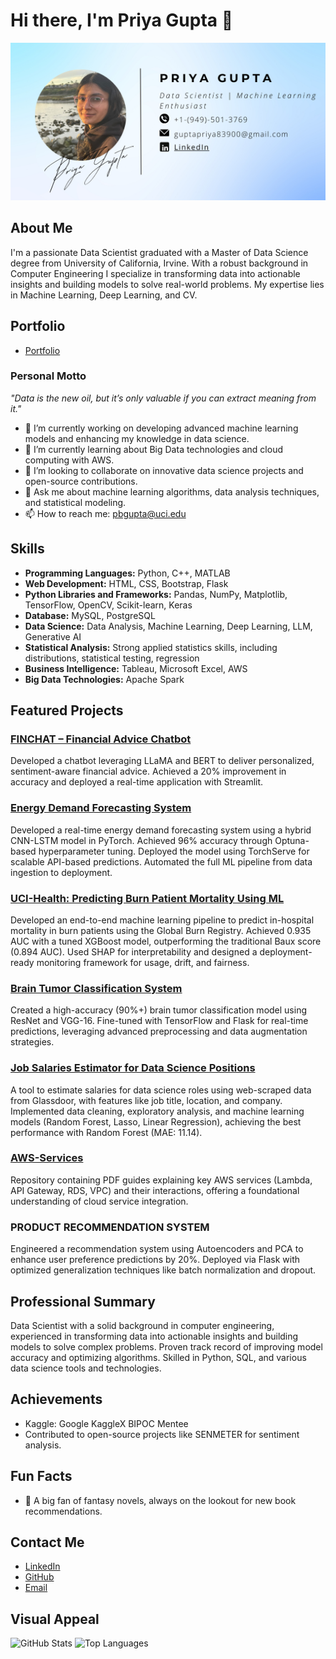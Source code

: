# Hi there, I'm Priya Gupta 👋

![Profile Banner](https://github.com/guptapriya-83900/Profile_banner/blob/main/PRIYA%20GUPTA.png)

## About Me

I'm a passionate Data Scientist graduated with a Master of Data Science degree from University of California, Irvine. With a robust background in Computer Engineering I specialize in transforming data into actionable insights and building models to solve real-world problems. My expertise lies in Machine Learning, Deep Learning, and CV.

## Portfolio

- [Portfolio](https://guptapriya-83900.github.io/)
### Personal Motto
_"Data is the new oil, but it’s only valuable if you can extract meaning from it."_

- 🔭 I’m currently working on developing advanced machine learning models and enhancing my knowledge in data science.
- 🌱 I’m currently learning about Big Data technologies and cloud computing with AWS.
- 👯 I’m looking to collaborate on innovative data science projects and open-source contributions.
- 💬 Ask me about machine learning algorithms, data analysis techniques, and statistical modeling.
- 📫 How to reach me: pbgupta@uci.edu

## Skills

- **Programming Languages:** Python, C++, MATLAB
- **Web Development:** HTML, CSS, Bootstrap, Flask
- **Python Libraries and Frameworks:** Pandas, NumPy, Matplotlib, TensorFlow, OpenCV, Scikit-learn, Keras
- **Database:** MySQL, PostgreSQL
- **Data Science:** Data Analysis, Machine Learning, Deep Learning, LLM, Generative AI
- **Statistical Analysis:** Strong applied statistics skills, including distributions, statistical testing, regression
- **Business Intelligence:** Tableau, Microsoft Excel, AWS
- **Big Data Technologies:** Apache Spark

## Featured Projects
### [FINCHAT – Financial Advice Chatbot](https://github.com/guptapriya-83900/FINCHAT-Financial-Advice-Chatbot)
Developed a chatbot leveraging LLaMA and BERT to deliver personalized, sentiment-aware financial advice. Achieved a 20% improvement in accuracy and deployed a real-time application with Streamlit.

### [Energy Demand Forecasting System](https://github.com/guptapriya-83900/Energy_Demand_Forecasting_System/tree/main)
Developed a real-time energy demand forecasting system using a hybrid CNN-LSTM model in PyTorch. Achieved 96% accuracy through Optuna-based hyperparameter tuning. Deployed the model using TorchServe for scalable API-based predictions. Automated the full ML pipeline from data ingestion to deployment.

### [UCI-Health: Predicting Burn Patient Mortality Using ML](https://github.com/guptapriya-83900/UCI-Health---Predicting-Burn-Patient-Mortality-Using-ML)
Developed an end-to-end machine learning pipeline to predict in-hospital mortality in burn patients using the Global Burn Registry. Achieved 0.935 AUC with a tuned XGBoost model, outperforming the traditional Baux score (0.894 AUC). Used SHAP for interpretability and designed a deployment-ready monitoring framework for usage, drift, and fairness.

### [Brain Tumor Classification System](https://github.com/guptapriya-83900/Brain_Tumor_Detection) 
Created a high-accuracy (90%+) brain tumor classification model using ResNet and VGG-16. Fine-tuned with TensorFlow and Flask for real-time predictions, leveraging advanced preprocessing and data augmentation strategies.

### [Job Salaries Estimator for Data Science Positions](https://github.com/guptapriya-83900/Job-Salaries-Estimator-for-Different-Data-Science-Positions)
A tool to estimate salaries for data science roles using web-scraped data from Glassdoor, with features like job title, location, and company. Implemented data cleaning, exploratory analysis, and machine learning models (Random Forest, Lasso, Linear Regression), achieving the best performance with Random Forest (MAE: 11.14).

### [AWS-Services](https://github.com/guptapriya-83900/AWS-Services)
Repository containing PDF guides explaining key AWS services (Lambda, API Gateway, RDS, VPC) and their interactions, offering a foundational understanding of cloud service integration.

### PRODUCT RECOMMENDATION SYSTEM
Engineered a recommendation system using Autoencoders and PCA to enhance user preference predictions by 20%. Deployed via Flask with optimized generalization techniques like batch normalization and dropout.

## Professional Summary

Data Scientist with a solid background in computer engineering, experienced in transforming data into actionable insights and building models to solve complex problems. Proven track record of improving model accuracy and optimizing algorithms. Skilled in Python, SQL, and various data science tools and technologies.

## Achievements

- Kaggle: Google KaggleX BIPOC Mentee
- Contributed to open-source projects like SENMETER for sentiment analysis.

## Fun Facts

- 📖 A big fan of fantasy novels, always on the lookout for new book recommendations.

## Contact Me

- [LinkedIn](https://www.linkedin.com/in/priya-gupta-3341b0192)
- [GitHub](https://github.com/guptapriya-83900)
- [Email](mailto:pbgupta@uci.edu)

## Visual Appeal

![GitHub Stats](https://github-readme-stats.vercel.app/api?username=guptapriya-83900&show_icons=true&theme=radical)
![Top Languages](https://github-readme-stats.vercel.app/api/top-langs/?username=guptapriya-83900&layout=compact&theme=radical)






